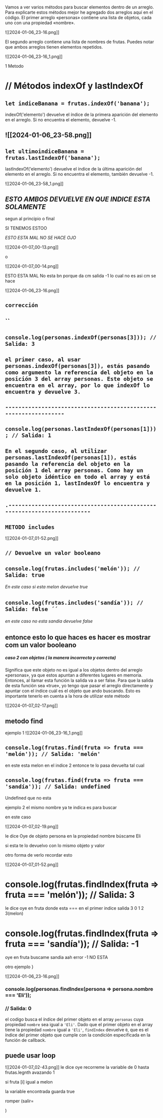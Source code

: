 

 Vamos a ver varios métodos para buscar elementos dentro de un arreglo. Para explicarte estos métodos mejor he agregado dos arreglos aquí en el código. El primer arreglo «personas» contiene una lista de objetos, cada uno con una propiedad «nombre». 


![[2024-01-06_23-16.png]]

 El segundo arreglo contiene una lista de nombres de frutas. Puedes notar que ambos arreglos tienen elementos repetidos. 
 

![[2024-01-06_23-16_1.png]]

1 Metodo


# // Métodos indexOf y lastIndexOf



## `let indiceBanana = frutas.indexOf('banana');`


indexOf('elemento') devuelve el índice de la primera aparición del elemento en el arreglo. Si no encuentra el elemento, devuelve -1.

![[2024-01-06_23-58.png]]
-------------------------------------------------------------


## `let ultimoindiceBanana = frutas.lastIndexOf('banana');`

lastIndexOf('elemento') devuelve el índice de la última aparición del elemento en el arreglo. Si no encuentra el elemento, también devuelve -1.

![[2024-01-06_23-58_1.png]]
## *ESTO AMBOS DEVUELVE EN QUE INDICE ESTA  SOLAMENTE*



 segun al principio o final 



SI TENEMOS ESTOO

*ESTO ESTA MAL NO SE HACE OJO*

![[2024-01-07_00-13.png]]

o

![[2024-01-07_00-14.png]]

ESTO ESTA MAL 
No esta bn porque da cm salida -1 lo cual no es asi cm se hace


![[2024-01-06_23-16.png]]


###
## `corrección`
## ``
## **`console.log(personas.indexOf(personas[3])); // Salida: 3`**


## `el primer caso, al usar personas.indexOf(personas[3]), estás pasando como argumento la referencia del objeto en la posición 3 del array personas. Este objeto se encuentra en el array, por lo que indexOf lo encuentra y devuelve 3.`


## `----------------------------------------------------------------`

## `console.log(personas.lastIndexOf(personas[1])); // Salida: 1`

## `En el segundo caso, al utilizar personas.lastIndexOf(personas[1]), estás pasando la referencia del objeto en la posición 1 del array personas. Como hay un solo objeto idéntico en todo el array y está en la posición 1, lastIndexOf lo encuentra y devuelve 1.`


## `.-----------------------------------------------------------------------`
## `METODO includes` 
![[2024-01-07_01-52.png]]
## `// Devuelve un valor booleano`
## `console.log(frutas.includes('melón')); // Salida: true`
 ###### *En este caso   si esta melon devuelve true*
	
## `console.log(frutas.includes('sandía')); // Salida: false ´´`













































































###### en este caso no esta sandia devuelve false


## entonce esto lo que haces es hacer es mostrar com un valor booleano


##### caso 2 con objetos ( la manera incorrecta y correcta)


 Significa que este objeto no es igual a los objetos dentro del arreglo «personas», ya que estos apuntan a diferentes lugares en memoria. Entonces, al llamar esta función la salida va a ser false. Para que la salida de esta función sea «true», yo tengo que pasar el arreglo directamente y apuntar con el índice cuál es el objeto que ando buscando. Esto es importante tenerlo en cuenta a la hora de utilizar este método

![[2024-01-07_02-17.png]]



## metodo find

ejemplo 1 
![[2024-01-06_23-16_1.png]]
## `console.log(frutas.find(fruta => fruta === 'melón')); // Salida: 'melón'`


en  este esta melon en el indice  2 entonce te lo pasa devuelta tal cual
## `console.log(frutas.find(fruta => fruta === 'sandía')); // Salida: undefined`

Undefined que no esta 




ejemplo 2
el mismo nombre ya te indica es para buscar


en  este caso

![[2024-01-07_02-19.png]]

le dice Oye de objeto persona  en la propiedad nombre búscame Eli

si esta te lo devuelvo con lo mismo objeto y valor


otro forma de verlo
recordar esto


![[2024-01-07_01-52.png]]


# console.log(frutas.findIndex(fruta => fruta === 'melón')); // Salida: 3

le dice oye  en fruta donde esta === en el primer indice salida 3
0  1 2 3(melon)
# console.log(frutas.findIndex(fruta => fruta === 'sandía')); // Salida: -1

oye en fruta buscame sandia aah error -1 
NO ESTA



otro ejemplo
}

![[2024-01-06_23-16.png]]


### console.log(personas.findIndex(persona => persona.nombre === 'Eli'));
### // Salida: 0

el codigo busca el índice del primer objeto en el array `personas` cuya propiedad `nombre` sea igual a `'Eli'`. Dado que el primer objeto en el array tiene la propiedad `nombre` igual a `'Eli'`, `findIndex` devuelve `0`, que es el índice del primer objeto que cumple con la condición especificada en la función de callback.



## puede usar loop



![[2024-01-07_02-43.png]]
le dice oye recorreme la variable de 0 hasta frutas.legnth avazando 1

si fruta [i] igual a melon

la variable encontrada guarda true

romper (salir=

)